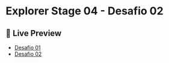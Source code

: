# Explorer Stage 04 - Desafio 02


## 📝 Live Preview 

- [Desafio 01](https://diegommagno.com/github/rocketseat/explorer/stage-04/desafio-01/)
- [Desafio 02](https://diegommagno.com/github/rocketseat/explorer/stage-04/desafio-02/)

